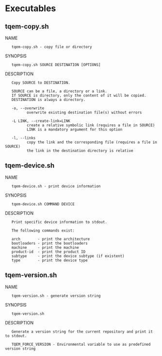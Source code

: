 # Executables
## tqem-copy.sh
NAME

       tqem-copy.sh - copy file or directory

SYNOPSIS

       tqem-copy.sh SOURCE DESTINATION [OPTIONS]

DESCRIPTION

       Copy SOURCE to DESTINATION.

       SOURCE can be a file, a directory or a link.
       If SOURCE is directory, only the content of it will be copied.
       DESTINATION is always a directory.

       -o, --overwrite
              overwrite existing destination file(s) without errors

       -L LINK, --create-link=LINK
              create a relative symbolic link (requires a file in SOURCE)
              LINK is a mandatory argument for this option

       -l, --links
              copy the link and the corresponding file (requires a file in SOURCE)
              the link in the destination directory is relative

## tqem-device.sh
NAME

       tqem-device.sh - print device information

SYNOPSIS

       tqem-device.sh COMMAND DEVICE

DESCRIPTION

       Print specific device information to stdout.

       The following commands exist:

       arch        - print the architecture
       bootloaders - print the bootloaders
       machine     - print the machine
       product-id  - print the product ID
       subtype     - print the device subtype (if existent)
       type        - print the device type

## tqem-version.sh
NAME

       tqem-version.sh - generate version string

SYNOPSIS

       tqem-version.sh

DESCRIPTION

       Generate a version string for the current repository and print it to stdout.

       TQEM_FORCE_VERSION - Environmental variable to use as predefined version string

